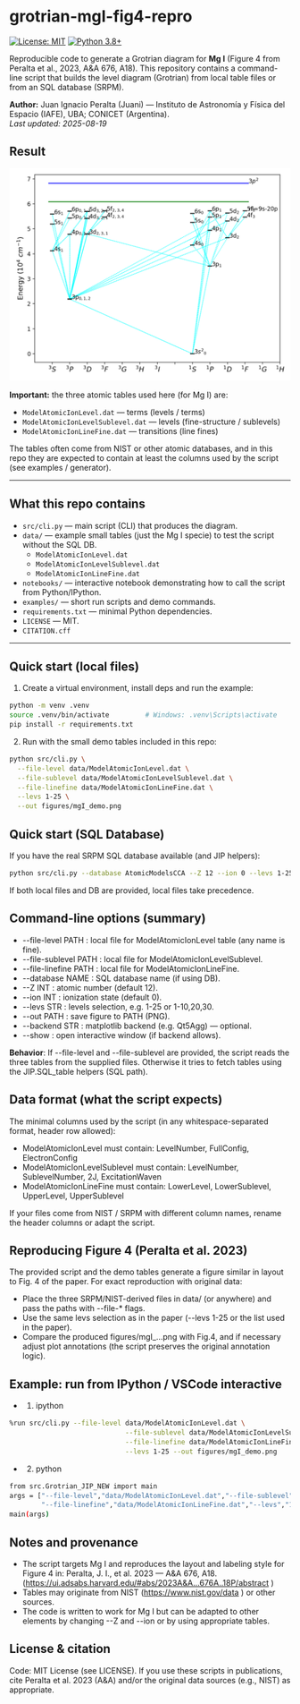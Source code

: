 # grotrian-mgI-fig4-repro

[![License: MIT](https://img.shields.io/badge/License-MIT-yellow.svg)](https://opensource.org/licenses/MIT)
[![Python 3.8+](https://img.shields.io/badge/python-3.8+-blue.svg)](https://www.python.org/downloads/release/python-380/)

Reproducible code to generate a Grotrian diagram for **Mg I** (Figure 4 from Peralta et al., 2023, A&A 676, A18). This repository contains a command-line script that builds the level diagram (Grotrian) from local table files or from an SQL database (SRPM).

**Author:** Juan Ignacio Peralta (Juani) — Instituto de Astronomía y Física del Espacio (IAFE), UBA; CONICET (Argentina).  
_Last updated: 2025-08-19_


## Result
![Diagrama de Grotrian para Mg I](figures/mgI_demo.png)


**Important:** the three atomic tables used here (for Mg I) are:
- `ModelAtomicIonLevel.dat`            — terms (levels / terms)
- `ModelAtomicIonLevelSublevel.dat`    — levels (fine-structure / sublevels)
- `ModelAtomicIonLineFine.dat`         — transitions (line fines)

The tables often come from NIST or other atomic databases, and in this repo they are
expected to contain at least the columns used by the script (see examples / generator).

---

## What this repo contains
- `src/cli.py` — main script (CLI) that produces the diagram.
- `data/` — example small tables (just the Mg I specie) to test the script without the SQL DB.
  - `ModelAtomicIonLevel.dat`
  - `ModelAtomicIonLevelSublevel.dat`
  - `ModelAtomicIonLineFine.dat`
- `notebooks/` — interactive notebook demonstrating how to call the script from Python/IPython.
- `examples/` — short run scripts and demo commands.
- `requirements.txt` — minimal Python dependencies.
- `LICENSE` — MIT.
- `CITATION.cff`

---

## Quick start (local files)

1. Create a virtual environment, install deps and run the example:

```bash
python -m venv .venv
source .venv/bin/activate         # Windows: .venv\Scripts\activate
pip install -r requirements.txt
```

2. Run with the small demo tables included in this repo:
```bash
python src/cli.py \
  --file-level data/ModelAtomicIonLevel.dat \
  --file-sublevel data/ModelAtomicIonLevelSublevel.dat \
  --file-linefine data/ModelAtomicIonLineFine.dat \
  --levs 1-25 \
  --out figures/mgI_demo.png
```

## Quick start (SQL Database)

If you have the real SRPM SQL database available (and JIP helpers):
```bash
python src/cli.py --database AtomicModelsCCA --Z 12 --ion 0 --levs 1-25 --out figures/mgI_sql.png
```
If both local files and DB are provided, local files take precedence.


## Command-line options (summary)
- --file-level PATH : local file for ModelAtomicIonLevel table (any name is fine).
- --file-sublevel PATH : local file for ModelAtomicIonLevelSublevel.
- --file-linefine PATH : local file for ModelAtomicIonLineFine.
- --database NAME : SQL database name (if using DB).
- --Z INT : atomic number (default 12).
- --ion INT : ionization state (default 0).
- --levs STR : levels selection, e.g. 1-25 or 1-10,20,30.
- --out PATH : save figure to PATH (PNG).
- --backend STR : matplotlib backend (e.g. Qt5Agg) — optional.
- --show : open interactive window (if backend allows).

**Behavior**: If --file-level and --file-sublevel are provided, the script reads the three tables from the supplied files. Otherwise it tries to fetch tables using the JIP.SQL_table helpers (SQL path).


## Data format (what the script expects)

The minimal columns used by the script (in any whitespace-separated format, header row allowed):
- ModelAtomicIonLevel must contain: LevelNumber, FullConfig, ElectronConfig
- ModelAtomicIonLevelSublevel must contain: LevelNumber, SublevelNumber, 2J, ExcitationWaven
- ModelAtomicIonLineFine must contain: LowerLevel, LowerSublevel, UpperLevel, UpperSublevel

If your files come from NIST / SRPM with different column names, rename the header columns or adapt the script.


## Reproducing Figure 4 (Peralta et al. 2023)

The provided script and the demo tables generate a figure similar in layout to Fig. 4 of the paper. For exact reproduction with original data:
- Place the three SRPM/NIST-derived files in data/ (or anywhere) and pass the paths with --file-* flags.
- Use the same levs selection as in the paper (--levs 1-25 or the list used in the paper).
- Compare the produced figures/mgI_...png with Fig.4, and if necessary adjust plot annotations (the script preserves the original annotation logic).


## Example: run from IPython / VSCode interactive

- 1) ipython
```bash
%run src/cli.py --file-level data/ModelAtomicIonLevel.dat \
                             --file-sublevel data/ModelAtomicIonLevelSublevel.dat \
                             --file-linefine data/ModelAtomicIonLineFine.dat \
                             --levs 1-25 --out figures/mgI_demo.png
```

- 2) python
```bash
from src.Grotrian_JIP_NEW import main
args = ["--file-level","data/ModelAtomicIonLevel.dat","--file-sublevel","data/ModelAtomicIonLevelSublevel.dat",
        "--file-linefine","data/ModelAtomicIonLineFine.dat","--levs","1-25","--out","figures/mgI_demo.png"]
main(args)

```


## Notes and provenance

- The script targets Mg I and reproduces the layout and labeling style for Figure 4 in:
Peralta, J. I., et al. 2023 — A&A 676, A18. (https://ui.adsabs.harvard.edu/#abs/2023A&A...676A..18P/abstract
)
- Tables may originate from NIST (https://www.nist.gov/data
) or other sources.
- The code is written to work for Mg I but can be adapted to other elements by changing --Z and --ion or by using appropriate tables.


## License & citation

Code: MIT License (see LICENSE).
If you use these scripts in publications, cite Peralta et al. 2023 (A&A) and/or the original data sources (e.g., NIST) as appropriate.
